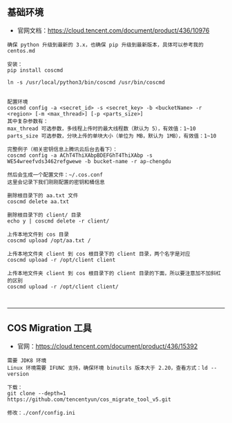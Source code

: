 

## 基础环境

- 官网文档：<https://cloud.tencent.com/document/product/436/10976>

```
确保 python 升级到最新的 3.x，也确保 pip 升级到最新版本，具体可以参考我的 centos.md

安装：
pip install coscmd

ln -s /usr/local/python3/bin/coscmd /usr/bin/coscmd


配置环境
coscmd config -a <secret_id> -s <secret_key> -b <bucketName> -r <region> [-m <max_thread>] [-p <parts_size>]
其中复杂参数有：
max_thread 可选参数，多线程上传时的最大线程数（默认为 5），有效值：1~10
parts_size 可选参数，分块上传的单块大小（单位为 MB，默认为 1MB），有效值：1~10

完整例子（相关密钥信息上腾讯云后台去看下）：
coscmd config -a AChT4ThiXAbpBDEFGhT4ThiXAbp -s WE54wreefvds3462refgwewe -b bucket-name -r ap-chengdu

然后会生成一个配置文件：~/.cos.conf
这里会记录下我们刚刚配置的密钥和桶信息

删除根目录下的 aa.txt 文件
coscmd delete aa.txt

删除根目录下的 client/ 目录
echo y | coscmd delete -r client/

上传本地文件到 cos 目录
coscmd upload /opt/aa.txt /

上传本地文件夹 client 到 cos 根目录下的 client 目录，两个名字是对应
coscmd upload -r /opt/client client

上传本地文件夹 client 到 cos 根目录下的 client 目录的下面，所以要注意加不加斜杠的区别
coscmd upload -r /opt/client client/



```

-------------------------------------------------------------------


## COS Migration 工具

- 官网：<https://cloud.tencent.com/document/product/436/15392>

```
需要 JDK8 环境
Linux 环境需要 IFUNC 支持，确保环境 binutils 版本大于 2.20，查看方式：ld --version

下载：
git clone --depth=1 https://github.com/tencentyun/cos_migrate_tool_v5.git

修改：./conf/config.ini


```



